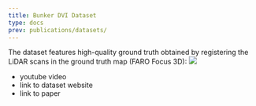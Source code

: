 ```yaml
---
title: Bunker DVI Dataset
type: docs
prev: publications/datasets/
---
```



The dataset features high-quality ground truth obtained by registering the LiDAR scans in the ground truth map (FARO Focus 3D):
![](/images/bunker-dvi-dataset_scan_in_map_gt.jpg)

- youtube video
- link to dataset website
- link to paper